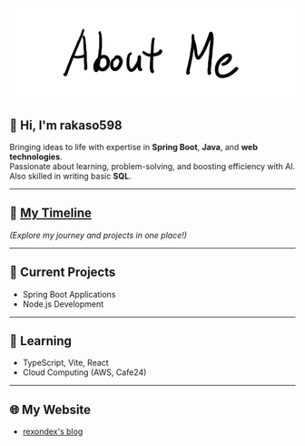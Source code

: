 ![AboutMe](images/AboutMe.png)  

## 👋 Hi, I'm rakaso598  

Bringing ideas to life with expertise in **Spring Boot**, **Java**, and **web technologies**.  
Passionate about learning, problem-solving, and boosting efficiency with AI. Also skilled in writing basic **SQL**.  

---
## 📌 **[My Timeline](https://rakaso598.github.io/)**  
*(Explore my journey and projects in one place!)*  

---
## 🚀 Current Projects  
- Spring Boot Applications  
- Node.js Development  

---
## 📘 Learning  
- TypeScript, Vite, React  
- Cloud Computing (AWS, Cafe24)  

---
## 🌐 My Website  
- [rexondex's blog](#)  
